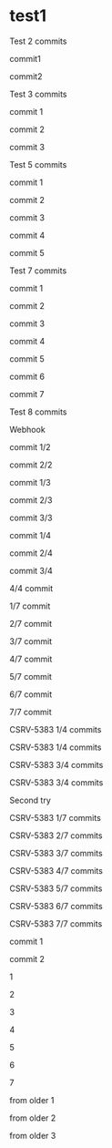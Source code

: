 # test1

Test 2 commits

commit1

commit2


Test 3 commits

commit 1

commit 2

commit 3


Test 5 commits

commit 1

commit 2

commit 3

commit 4 

commit 5


Test 7 commits

commit 1

commit 2

commit 3

commit 4

commit 5

commit 6

commit 7

Test 8 commits

Webhook

commit 1/2

commit 2/2


commit 1/3

commit 2/3

commit 3/3


commit 1/4

commit 2/4

commit 3/4

4/4 commit



1/7 commit

2/7 commit

3/7 commit

4/7 commit

5/7 commit

6/7 commit

7/7 commit

CSRV-5383 1/4 commits

CSRV-5383 1/4 commits

CSRV-5383 3/4 commits

CSRV-5383 3/4 commits


Second try

CSRV-5383 1/7 commits

CSRV-5383 2/7 commits

CSRV-5383 3/7 commits


CSRV-5383 4/7 commits

CSRV-5383 5/7 commits

CSRV-5383 6/7 commits

CSRV-5383 7/7 commits


commit 1

commit 2

1

2

3

4

5

6


7


from older 1

from older 2

from older 3
